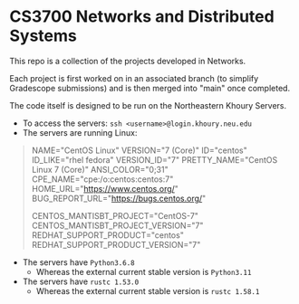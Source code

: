 # CS3700 Networks and Distributed Systems

This repo is a collection of the projects developed in Networks.

Each project is first worked on in an associated branch (to simplify Gradescope submissions) and is then merged into "main" once completed.

The code itself is designed to be run on the Northeastern Khoury Servers.
* To access the servers: `ssh <username>@login.khoury.neu.edu`
* The servers are running Linux: 
> NAME="CentOS Linux"
> VERSION="7 (Core)"
> ID="centos"
> ID_LIKE="rhel fedora"
> VERSION_ID="7"
> PRETTY_NAME="CentOS Linux 7 (Core)"
> ANSI_COLOR="0;31"
> CPE_NAME="cpe:/o:centos:centos:7"  
> HOME_URL="https://www.centos.org/"       
> BUG_REPORT_URL="https://bugs.centos.org/"
> 
> CENTOS_MANTISBT_PROJECT="CentOS-7"       
> CENTOS_MANTISBT_PROJECT_VERSION="7"
> REDHAT_SUPPORT_PRODUCT="centos"
> REDHAT_SUPPORT_PRODUCT_VERSION="7"
* The servers have `Python3.6.8`
    * Whereas the external current stable version is `Python3.11`
* The servers have `rustc 1.53.0`
    * Whereas the external current stable version is `rustc 1.58.1` 
